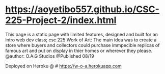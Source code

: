 # https://aoyetibo557.github.io/CSC-225-Project-2/index.html

This page is a static page with limited features, designed and built for an intro web dev class; csc 225
Work of Art: The main idea was to create a store where buyers and collectors could purchase immpecible replicas of famous art and put on display in thier homes or wherever they please.
@author: O.A.G Studios
@Published 08/19

Deployed on Heroku @  # https://w-o-a.herokuapp.com

